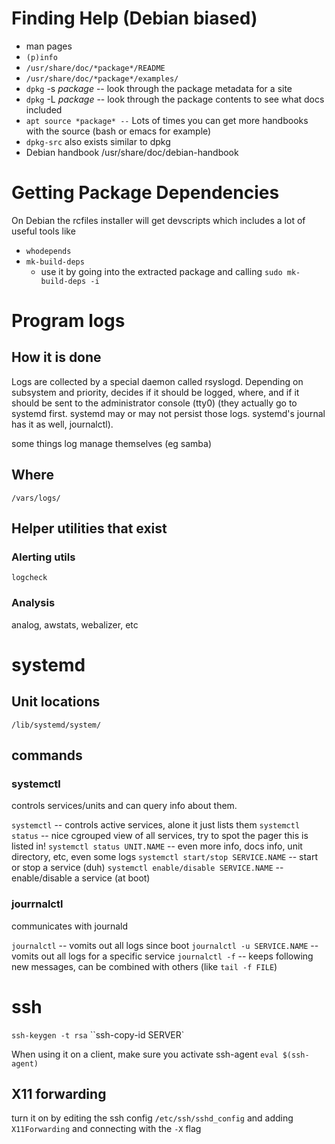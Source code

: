 # Finding Help (Debian biased)
* man pages
* `(p)info`
* `/usr/share/doc/*package*/README`
* `/usr/share/doc/*package*/examples/`
* `dpkg` -s *package* -- look through the package metadata for a site
* `dpkg` -L *package* -- look through the package contents to see what docs included
* `apt source *package* --` Lots of times you can get more handbooks with the source (bash or emacs for example)
* `dpkg-src` also exists similar to dpkg
* Debian handbook /usr/share/doc/debian-handbook

# Getting Package Dependencies
On Debian the rcfiles installer will get devscripts which includes a lot of useful tools like
* `whodepends`
* `mk-build-deps`
    - use it by going into the extracted package and calling `sudo mk-build-deps -i`

# Program logs

## How it is done
Logs are collected by a special daemon called rsyslogd.
Depending on subsystem and priority, decides if it should be logged, where, and if it should be sent to the administrator console (tty0)
(they actually go to systemd first.  systemd may or may not persist those logs. systemd's journal has it as well, journalctl).

some things log manage themselves (eg samba)

## Where
`/vars/logs/`

## Helper utilities that exist

### Alerting utils
`logcheck`

### Analysis
analog, awstats, webalizer, etc

# systemd

## Unit locations
`/lib/systemd/system/`

## commands

### systemctl
controls services/units and can query info about them.

`systemctl` -- controls active services, alone it just lists them
`systemctl status` -- nice cgrouped view of all services, try to spot the pager this is listed in!
`systemctl status UNIT.NAME` -- even more info, docs info, unit directory, etc, even some logs
`systemctl start/stop SERVICE.NAME` -- start or stop a service (duh)
`systemctl enable/disable SERVICE.NAME` -- enable/disable a service (at boot)

### jourrnalctl
communicates with journald

`journalctl` -- vomits out all logs since boot
`journalctl -u SERVICE.NAME` -- vomits out all logs for a specific service
`journalctl -f` -- keeps following new messages, can be combined with others (like `tail -f FILE`)

# ssh
`ssh-keygen -t rsa`
``ssh-copy-id SERVER`

When using it on a client, make sure you activate ssh-agent
`eval $(ssh-agent)`

## X11 forwarding
turn it on by editing the ssh config
`/etc/ssh/sshd_config`
and adding
`X11Forwarding`
and connecting with the `-X` flag
